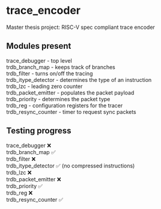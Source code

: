 # trace_encoder
Master thesis project: RISC-V spec compliant trace encoder 

## Modules present
trace_debugger      - top level  
trdb_branch_map     - keeps track of branches  
trdb_filter         - turns on/off the tracing  
trdb_itype_detector - determines the type of an instruction  
trdb_lzc            - leading zero counter  
trdb_packet_emitter - populates the packet payload  
trdb_priority       - determines the packet type  
trdb_reg            - configuration registers for the tracer  
trdb_resync_counter - timer to request sync packets  

## Testing progress
trace_debugger      :x:  
trdb_branch_map     :white_check_mark:  
trdb_filter         :x:  
trdb_itype_detector :white_check_mark: (no compressed instructions)  
trdb_lzc            :x:  
trdb_packet_emitter :x:  
trdb_priority       :white_check_mark:  
trdb_reg            :x:  
trdb_resync_counter :white_check_mark:  
